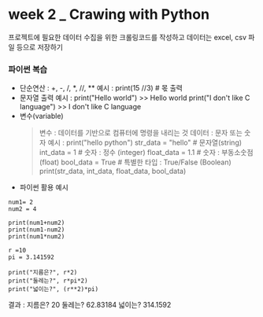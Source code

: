 # week 2 _ Crawing with Python
프로젝트에 필요한 데이터 수집을 위한 크롤링코드를 작성하고 데이터는 excel, csv 파일 등으로 저장하기

### 파이썬 복습
* 단순연산 : +, -, /, *, //, **
  예시 : print(15 //3) # 몫 출력
* 문자열 출력
  예시 : print("Hello world") >> Hello world
         print("I don't like C language") >> I don't like C language
* 변수(variable)
  > 변수 : 데이터를 기반으로 컴퓨터에 명령을 내리는 것
  > 데이터 : 문자 또는 숫자
  예시 : print("hello python")
        str_data = "hello" # 문자열(string)
        int_data = 1 # 숫자 : 정수 (integer)
        float_data = 1.1 # 숫자 : 부동소숫점(float)
        bool_data = True # 특별한 타입 : True/False (Boolean)
        print(str_data, int_data, float_data, bool_data)
* 파이썬 활용 예시
```
num1= 2
num2 = 4

print(num1+num2)
print(num1-num2)
print(num1*num2)
```
```
r =10
pi = 3.141592

print("지름은?", r*2)
print("둘레는?", r*pi*2)
print("넓이는?", (r**2)*pi)
```
결과 : 지름은? 20
       둘레는? 62.83184
       넓이는? 314.1592
